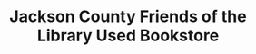 ---
title: "Jackson County Friends of the Library Used Bookstore"
url: /sylva/jackson-county-friends-of-the-library-used-bookstore/
shop: books
---